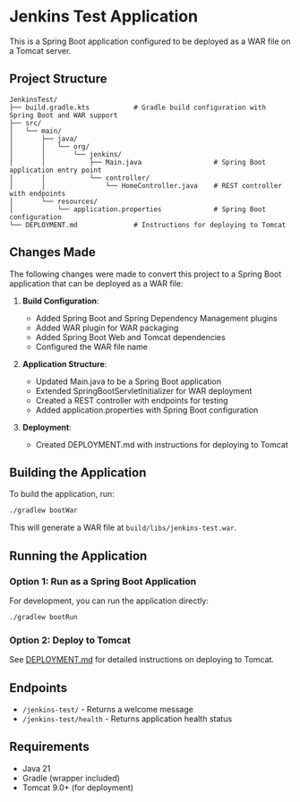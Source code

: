 # Jenkins Test Application

This is a Spring Boot application configured to be deployed as a WAR file on a Tomcat server.

## Project Structure

```
JenkinsTest/
├── build.gradle.kts           # Gradle build configuration with Spring Boot and WAR support
├── src/
│   └── main/
│       ├── java/
│       │   └── org/
│       │       └── jenkins/
│       │           ├── Main.java                  # Spring Boot application entry point
│       │           └── controller/
│       │               └── HomeController.java    # REST controller with endpoints
│       └── resources/
│           └── application.properties             # Spring Boot configuration
└── DEPLOYMENT.md              # Instructions for deploying to Tomcat
```

## Changes Made

The following changes were made to convert this project to a Spring Boot application that can be deployed as a WAR file:

1. **Build Configuration**:
   - Added Spring Boot and Spring Dependency Management plugins
   - Added WAR plugin for WAR packaging
   - Added Spring Boot Web and Tomcat dependencies
   - Configured the WAR file name

2. **Application Structure**:
   - Updated Main.java to be a Spring Boot application
   - Extended SpringBootServletInitializer for WAR deployment
   - Created a REST controller with endpoints for testing
   - Added application.properties with Spring Boot configuration

3. **Deployment**:
   - Created DEPLOYMENT.md with instructions for deploying to Tomcat

## Building the Application

To build the application, run:

```bash
./gradlew bootWar
```

This will generate a WAR file at `build/libs/jenkins-test.war`.

## Running the Application

### Option 1: Run as a Spring Boot Application

For development, you can run the application directly:

```bash
./gradlew bootRun
```

### Option 2: Deploy to Tomcat

See [DEPLOYMENT.md](DEPLOYMENT.md) for detailed instructions on deploying to Tomcat.

## Endpoints

- `/jenkins-test/` - Returns a welcome message
- `/jenkins-test/health` - Returns application health status

## Requirements

- Java 21
- Gradle (wrapper included)
- Tomcat 9.0+ (for deployment)
